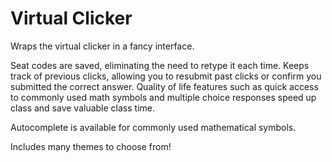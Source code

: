 # Virtual Clicker

Wraps the virtual clicker in a fancy interface.

Seat codes are saved, eliminating the need to retype it each time. Keeps track of previous clicks, allowing you to resubmit past clicks or confirm you submitted the correct answer. Quality of life features such as quick access to commonly used math symbols and multiple choice responses speed up class and save valuable class time. 

Autocomplete is available for commonly used mathematical symbols.

Includes many themes to choose from!
